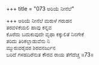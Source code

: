 +++
title = "073 ಅರಿಯೆ ನೀನೆಲೆ"

+++
ಅರಿಯೆ ನೀನೆಲೆ ಮರುಳೆ ಗರುಡನ  
ತರವಳಿಕೆಯಲಿ ಹಾವು ಕನ್ನವ  
ಕೊರೆದು ಬದುಕುವುದೇ ವೃಥಾ ಕಕ್ಕುಲಿತೆ ನಿನಗೇಕೆ  
ತರಿದು ತಿರಿಕಲ್ಲಾಡುವೆನು ನಿ  
ಮ್ಮುರುವರೈವರ ಶಿರವನರ್ಜುನ  
ಬರಿದೆ ಗಳಹದಿರೆನುತ ಕೌರವ ರಾಯ ತೆಗೆದೆಚ್ಚ      ॥73॥